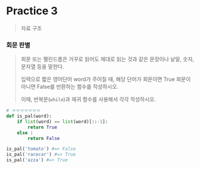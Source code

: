 # Practice 3

> 자료 구조 



###  회문 판별

> 회문 또는 팰린드롬은 거꾸로 읽어도 제대로 읽는 것과 같은 문장이나 낱말, 숫자, 문자열 등을 말한다. 
>
> 입력으로 짧은 영어단어 word가 주어질 때, 해당 단어가 회문이면 True 회문이 아니면 False를 반환하는 함수를 작성하시오.
>
> 이때, 반복문(`while`)과 재귀 함수를 사용해서 각각 작성하시오.



```python
# ㅠㅠㅠㅠㅠㅠㅠ
def is_pal(word):
    if list(word) == list(word)[::-1]:
        return True
    else :
        return False

is_pal('tomato') #=> False
is_pal('racecar') #=> True
is_pal('azza') #=> True
```

